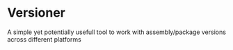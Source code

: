 # Versioner
A simple yet potentially usefull tool to work with assembly/package versions across different platforms
